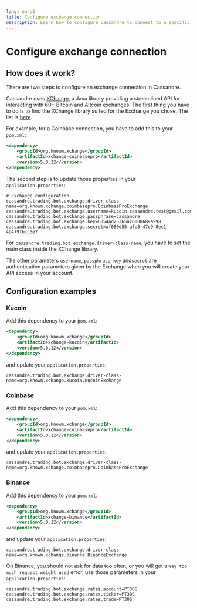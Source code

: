 ```yaml
---
lang: en-US
title: Configure exchange connection
description: Learn how to configure Cassandre to connect to a specific exchange (kucoin, Binance, Coinbase...)
---
```

# Configure exchange connection

## How does it work?
There are two steps to configure an exchange connection in Cassandre.

Cassandre uses [XChange](https://github.com/knowm/XChange), a Java library providing a streamlined API for interacting with 60+ Bitcoin and Altcoin exchanges. The first thing you have to do is to find the XChange library suited for the Exchange you chose. The list is [here](https://search.maven.org/search?q=org.knowm.xchange). 

For example, for a Coinbase connection, you have to add this to your `pom.xml`:
```xml
<dependency>
    <groupId>org.knowm.xchange</groupId>
    <artifactId>xchange-coinbasepro</artifactId>
    <version>5.0.12</version>
</dependency>
```

The second step is to update those properties in your `application.properties`:
```properties
# Exchange configuration.
cassandre.trading.bot.exchange.driver-class-name=org.knowm.xchange.coinbasepro.CoinbaseProExchange
cassandre.trading.bot.exchange.username=kucoin.cassandre.test@gmail.com
cassandre.trading.bot.exchange.passphrase=cassandre
cassandre.trading.bot.exchange.key=6054ad25365ac6000689a998
cassandre.trading.bot.exchange.secret=af080d55-afe3-47c9-8ec1-4b479fbcc5e7
```

For `cassandre.trading.bot.exchange.driver-class-name`, you have to set the main class inside the XChange library.

The other parameters `username`, `passphrase`, `key` and`secret` are authentication parameters given by the Exchange when you will create your API access in your account.

## Configuration examples

### Kucoin
Add this dependency to your `̀pom.xml`:
```xml
<dependency>
    <groupId>org.knowm.xchange</groupId>
    <artifactId>xchange-kucoin</artifactId>
    <version>5.0.12</version>
</dependency>
```
and update your `application.properties`:
```properties
cassandre.trading.bot.exchange.driver-class-name=org.knowm.xchange.kucoin.KucoinExchange
```

### Coinbase
Add this dependency to your `pom.xml`:
```xml
<dependency>
    <groupId>org.knowm.xchange</groupId>
    <artifactId>xchange-coinbasepro</artifactId>
    <version>5.0.12</version>
</dependency>
```
and update your `application.properties`:
```properties
cassandre.trading.bot.exchange.driver-class-name=org.knowm.xchange.coinbasepro.CoinbaseProExchange
```

### Binance
Add this dependency to your `pom.xml`:
```xml
<dependency>
    <groupId>org.knowm.xchange</groupId>
    <artifactId>xchange-binance</artifactId>
    <version>5.0.12</version>
</dependency>
```
and update your `application.properties`:
```properties
cassandre.trading.bot.exchange.driver-class-name=org.knowm.xchange.binance.BinanceExchange
```
On Binance, you should not ask for data too often, or you will get a `Way too much request weight used` error, use those parameters in your `application.properties`:
```properties
cassandre.trading.bot.exchange.rates.account=PT30S
cassandre.trading.bot.exchange.rates.ticker=PT30S
cassandre.trading.bot.exchange.rates.trade=PT30S
```
